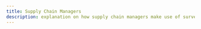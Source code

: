 ```yaml
---
title: Supply Chain Managers
description: explanation on how supply chain managers make use of surveilr.
---
```

